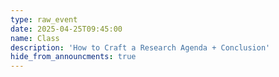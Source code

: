 ```yaml
---
type: raw_event
date: 2025-04-25T09:45:00
name: Class
description: 'How to Craft a Research Agenda + Conclusion'
hide_from_announcments: true
---
```


<!-- **Pre-class Work:** (instructions on canvas)
* Revise the slides you made for the first class to include a sentence about (a) something you learned about yourself over the past year, and (b) a direction you're excited to grow in for the next year.

**In Class:** 
* Reflect on the first year of the Ph.D., topics discussed over the course of CS290, and how we can continue building an inclusive and supportive community at Harvard and beyond. -->
